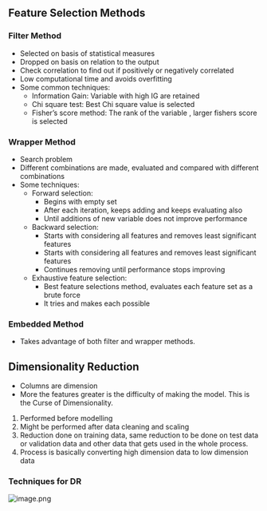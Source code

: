 
## Feature Selection Methods


### Filter Method

- Selected on basis of statistical measures
- Dropped on basis on relation to the output
- Check correlation to find out if positively or negatively correlated
- Low computational time and avoids overfitting
- Some common techniques:
	- Information Gain: Variable with high IG are retained
	- Chi square test: Best Chi square value is selected
	- Fisher’s score method: The rank of the variable , larger fishers score is selected

### Wrapper Method

- Search problem
- Different combinations are made, evaluated and compared with different combinations
- Some techniques:
	- Forward selection:
		- Begins with empty set
		- After each iteration, keeps adding and keeps evaluating also
		- Until additions of new variable does not improve performance
	- Backward selection:
		- Starts with considering all features and removes least significant features
		- Starts with considering all features and removes least significant features
		- Continues removing until performance stops improving
	- Exhaustive feature selection:
		- Best feature selections method, evaluates each feature set as a brute force
		- It tries and makes each possible

### Embedded Method

- Takes advantage of both filter and wrapper methods.

## Dimensionality Reduction

- Columns are dimension
- More the features greater is the difficulty of making the model. This is the Curse of Dimensionality.
1. Performed before modelling
2. Might be performed after data cleaning and scaling
3. Reduction done on training data, same reduction to be done on test data or validation data and other data that gets used in the whole process.
4. Process is basically converting high dimension data to low dimension data

### Techniques for DR


![image.png](https://prod-files-secure.s3.us-west-2.amazonaws.com/cb8bfd8d-d68b-81fa-ac15-000328a0aab4/97b11d8d-330c-4aad-9215-1c847798f6ab/image.png?X-Amz-Algorithm=AWS4-HMAC-SHA256&X-Amz-Content-Sha256=UNSIGNED-PAYLOAD&X-Amz-Credential=ASIAZI2LB466XPIIULUM%2F20250815%2Fus-west-2%2Fs3%2Faws4_request&X-Amz-Date=20250815T064757Z&X-Amz-Expires=3600&X-Amz-Security-Token=IQoJb3JpZ2luX2VjEA8aCXVzLXdlc3QtMiJGMEQCIHjWZoEbYYHFzDCn0AIHt3fIOsQu3CG2DCO%2BFN5ZKVr2AiBHM0FUuShoQD5a12l1G6Cmw1qDwwrqKTHi8au80WCXQCr%2FAwhXEAAaDDYzNzQyMzE4MzgwNSIM6yk2yI2hIw9T8z2lKtwDwJ4MZ6N45wQleGFeoM%2FcAL9FgWrhqFF3Qg0Dyq6SVxQFhsaWNPMWgaBHmUsRiUh%2BefD59JtpMcjmhjtabDPG8PKXbE5eRlvDDPaRqDsHT4blGSkMGkKy4rt%2BOzgUn3dxckSAcPWrUUYBRjE2rruCzMRWG0bcnyHHhmjdlX1oAKtAGjuIoPMBY6OUcLRCegb%2Bb0mRgKn8P41BmAWvoEUt2H1E6i3JsLUFG%2FsjKIabmIdTd4o6eKNpFrwCQH4vZC89Sm5EpC%2Frt9hYafoFHexUPmAw8SE1IMBcl4mZ7y9YG%2FYyi2D92EPL2AddOsWQ3JxCnRFjqStsMrGpnGtJDKZcB5FRBpsYVRYw0MUdXdh0dTZvkBpzMr208BPOB8U%2FhPxfJSYVYZSzOqNlfA5JoBBPICajbQ%2FUAbTvENxhd63kEEu2udPzUQcr2l4kdxQhHxUwW1jCx6OnQchERgpvhH%2F%2BuPpqimdvR4deqyio%2Fo%2Bbl3eFW6x6hL1cZ7OCUgUoqcn79syiotXYq2V6ZKwOjvyKnfiXBmHEQCxggahKOmaMe3HkA6QseKVY1jKlZndxL1KlKCA8fK7sV%2FAvzioOKevGbm7dxWExAdgZTcFXW2QmagSDJIsGONSxph%2BGPm4w0qL7xAY6pgG%2B1mxa13Kk8GatlFMF98tv7VobprKE0O%2BAexBOq0oKFy0gpaC0zXoGkLdG0xu9In1FIM9EkOjFFp2gGzQ2y7trgAN%2B31kH9CIaaT9XIK4srZtYF%2BWpPizEvR7Tf4R5RwfHgEyi%2BASnJbI6ik7L%2Btj0msMzp0VG9lZ0Oll2czYfC205PjupW5QYQljFE8fTCMDpztIXJYTMrcrnGH7asrQeDVbKeMfW&X-Amz-Signature=1e6b3861f57d4ece6db2f0a1dce019ff7d9584dc922acb5d7c7f323e53ca09e0&X-Amz-SignedHeaders=host&x-amz-checksum-mode=ENABLED&x-id=GetObject)

